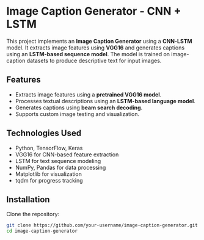 # Image Caption Generator - CNN + LSTM

This project implements an **Image Caption Generator** using a **CNN-LSTM** model. It extracts image features using **VGG16** and generates captions using an **LSTM-based sequence model**. The model is trained on image-caption datasets to produce descriptive text for input images.

## Features
- Extracts image features using a **pretrained VGG16 model**.
- Processes textual descriptions using an **LSTM-based language model**.
- Generates captions using **beam search decoding**.
- Supports custom image testing and visualization.

## Technologies Used
- Python, TensorFlow, Keras
- VGG16 for CNN-based feature extraction
- LSTM for text sequence modeling
- NumPy, Pandas for data processing
- Matplotlib for visualization
- tqdm for progress tracking

## Installation
Clone the repository:
```bash
git clone https://github.com/your-username/image-caption-generator.git
cd image-caption-generator
